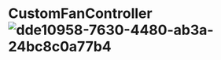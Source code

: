 # CustomFanController![dde10958-7630-4480-ab3a-24bc8c0a77b4](https://user-images.githubusercontent.com/100662256/193126127-1426c873-1104-44e7-891c-a3f408238ed7.jpg)
